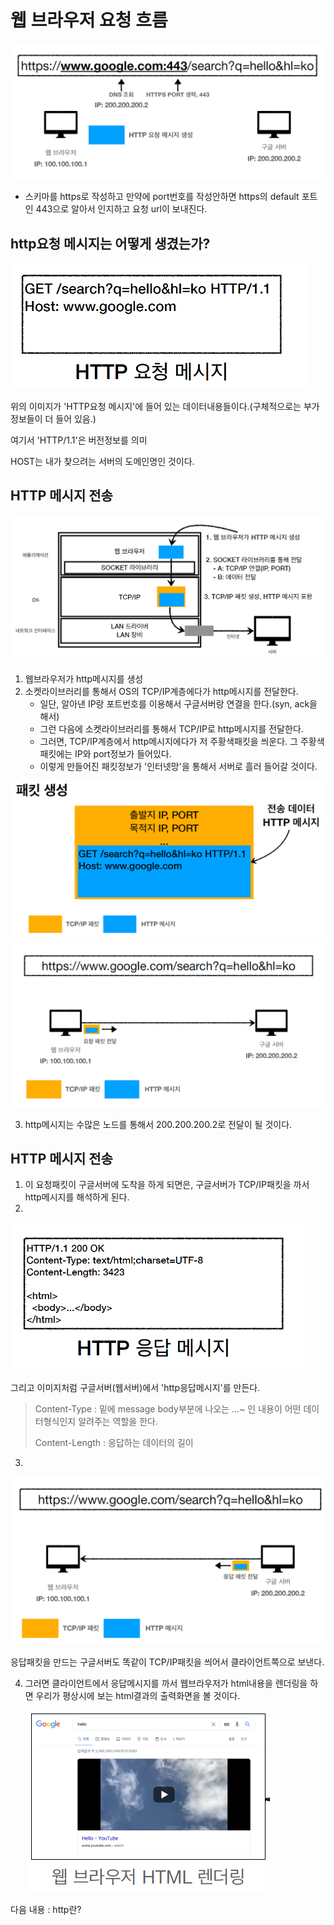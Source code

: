 # 웹 브라우저 요청 흐름

![image-20220202010729845](./images/urlInfo.png) 

- 스키마를 https로 작성하고 만약에 port번호를 작성안하면 https의 default 포트인 443으로 알아서 인지하고 요청 url이 보내진다.

## http요청 메시지는 어떻게 생겼는가?

<img src="./images/reqMessage.png" alt="image-20220202011000203" style="zoom:50%;" /> 

위의 이미지가 'HTTP요청 메시지'에 들어 있는 데이터내용들이다.(구체적으로는 부가정보들이 더 들어 있음.)

여기서 'HTTP/1.1'은 버전정보를 의미

HOST는 내가 찾으려는 서버의 도메인명인 것이다.





## HTTP 메시지 전송

![image-20220202011402520](./images/process.png)



1. 웹브라우저가 http메시지를 생성
2. 소켓라이브러리를 통해서 OS의 TCP/IP계층에다가 http메시지를 전달한다.
   + 일단, 알아낸 IP랑 포트번호를 이용해서 구글서버랑 연결을 한다.(syn, ack을 해서)
   + 그런 다음에 소켓라이브러리를 통해서  TCP/IP로 http메시지를 전달한다. 
   + 그러면,  TCP/IP계층에서 http메시지에다가 저 주황색패킷을 씌운다. 그 주황색패킷에는 IP와 port정보가 들어있다. 
   + 이렇게 만들어진 패킷정보가 '인터넷망'을 통해서 서버로 흘러 들어갈 것이다.

<img src="./images/TCP_IP_Packet.png" alt="image-20220202012234958" style="zoom:80%;" /> 

<img src="./images/packetprocess.png" alt="image-20220202012313728" style="zoom:80%;" /> 



3. http메시지는 수많은 노드를 통해서 200.200.200.2로 전달이 될 것이다.





## HTTP 메시지 전송

1. 이 요청패킷이 구글서버에 도착을 하게 되면은, 구글서버가 TCP/IP패킷을 까서 http메시지를 해석하게 된다.
2. 

<img src="./images/resMessage.png" alt="image-20220202012636428" style="zoom:50%;" /> 

그리고 이미지처럼 구글서버(웹서버)에서 'http응답메시지'를 만든다.

> Content-Type : 밑에 message body부분에 나오는 <html> <body> ...~ 인 내용이 어떤 데이터형식인지 알려주는 역할을 한다.
>
> Content-Length : 응답하는 데이터의 길이

3. 

![image-20220202012930617](./images/resprocess.png) 

응답패킷을 만드는 구글서버도 똑같이 TCP/IP패킷을 씌어서 클라이언트쪽으로 보낸다.

4. 그러면 클라이언트에서 응답메시지를 까서 웹브라우저가 html내용을 렌더링을 하면 우리가 평상시에 보는 html결과의 출력화면을 볼 것이다.

   ​	![image-20220202013158229](./images/htmloutput.png) 







다음 내용 : http란?

